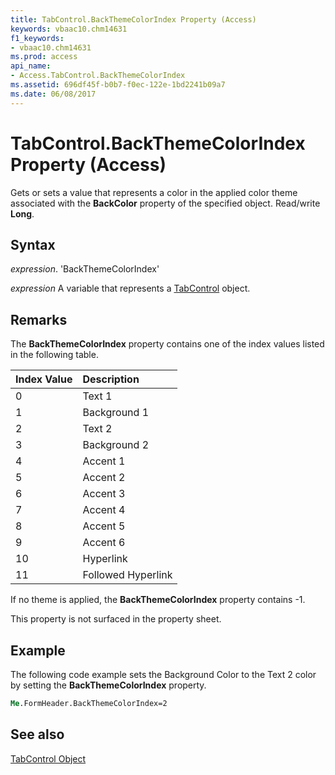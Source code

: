 ```yaml
---
title: TabControl.BackThemeColorIndex Property (Access)
keywords: vbaac10.chm14631
f1_keywords:
- vbaac10.chm14631
ms.prod: access
api_name:
- Access.TabControl.BackThemeColorIndex
ms.assetid: 696df45f-b0b7-f0ec-122e-1bd2241b09a7
ms.date: 06/08/2017
---
```



# TabControl.BackThemeColorIndex Property (Access)

Gets or sets a value that represents a color in the applied color theme associated with the  **BackColor** property of the specified object. Read/write **Long**.


## Syntax

 _expression_. 'BackThemeColorIndex'

 _expression_ A variable that represents a [TabControl](./Access.TabControl.md) object.


## Remarks

The  **BackThemeColorIndex** property contains one of the index values listed in the following table.



|**Index Value**|**Description**|
|:-----|:-----|
|0|Text 1|
|1|Background 1|
|2|Text 2|
|3|Background 2|
|4|Accent 1|
|5|Accent 2|
|6|Accent 3|
|7|Accent 4|
|8|Accent 5|
|9|Accent 6|
|10|Hyperlink|
|11|Followed Hyperlink|
If no theme is applied, the  **BackThemeColorIndex** property contains -1.

This property is not surfaced in the property sheet.


## Example

The following code example sets the Background Color to the Text 2 color by setting the  **BackThemeColorIndex** property.


```vb
Me.FormHeader.BackThemeColorIndex=2
```


## See also


[TabControl Object](Access.TabControl.md)

